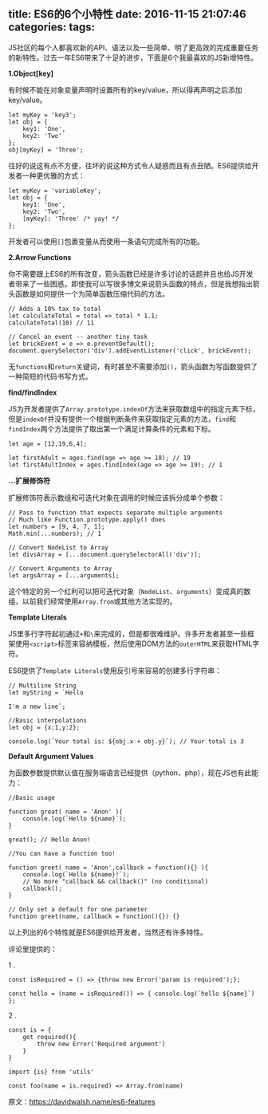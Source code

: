 title: ES6的6个小特性
date: 2016-11-15 21:07:46
categories:
tags:
---
JS社区的每个人都喜欢新的API、语法以及一些简单、明了更高效的完成重要任务的新特性。过去一年ES6带来了十足的进步，下面是6个我最喜欢的JS新增特性。

__1.Object[key]__

有时候不能在对象变量声明时设置所有的key/value，所以得再声明之后添加key/value。

    let myKey = 'key3';
    let obj = {
        key1: 'One',
        key2: 'Two'
    };
    obj[myKey] = 'Three';
    
往好的说这有点不方便，往坏的说这种方式令人疑惑而且有点丑陋。ES6提供给开发者一种更优雅的方式：

    let myKey = 'variableKey';
    let obj = {
        key1: 'One',
        key2: 'Two',
        [myKey]: 'Three' /* yay! */
    };
  
开发者可以使用```[]```包裹变量从而使用一条语句完成所有的功能。

__2.Arrow Functions__

你不需要跟上ES6的所有改变，箭头函数已经是许多讨论的话题并且也给JS开发者带来了一些困惑。即使我可以写很多博文来说箭头函数的特点，但是我想指出箭头函数是如何提供一个为简单函数压缩代码的方法。

    // Adds a 10% tax to total
    let calculateTotal = total => total * 1.1;
    calculateTotal(10) // 11
    
    // Cancel an event -- another tiny task
    let brickEvent = e => e.preventDefault();
    document.querySelector('div').addEventListener('click', brickEvent);
    
无```functions```和```return```关键词，有时甚至不需要添加```()```，箭头函数为写函数提供了一种简短的代码书写方式。

__find/findIndex__

JS为开发者提供了```Array.prototype.indexOf```方法来获取数组中的指定元素下标，但是```indexOf```并没有提供一个根据判断条件来获取指定元素的方法，```find```和```findIndex```两个方法提供了取出第一个满足计算条件的元素和下标。

    let age = [12,19,6,4];

    let firstAdult = ages.find(age => age >= 18); // 19
    let firstAdultIndex = ages.findIndex(age => age >= 19); // 1

__...扩展修饰符__

扩展修饰符表示数组和可迭代对象在调用的时候应该拆分成单个参数：

    // Pass to function that expects separate multiple arguments
    // Much like Function.prototype.apply() does
    let numbers = [9, 4, 7, 1];
    Math.min(...numbers); // 1
    
    // Convert NodeList to Array
    let divsArray = [...document.querySelectorAll('div')];
    
    // Convert Arguments to Array
    let argsArray = [...arguments];

这个特定的另一个红利可以把可迭代对象（```NodeList```、```arguments```）变成真的数组，以前我们经常使用```Array.from```或其他方法实现的。

__Template Literals__

JS里多行字符起初通过```+```和```\```来完成的，但是都很难维护。许多开发者甚至一些框架使用```<script>```标签来容纳模板，然后使用DOM方法的```outerHTML```来获取HTML字符。

ES6提供了```Template Literals```使用反引号来容易的创建多行字符串：

    // Multiline String
    let myString = `Hello
    
    I'm a new line`;
    
    //Basic interpolations
    let obj = {x:1,y:2};
    
    console.log(`Your total is: ${obj.x + obj.y}`); // Your total is 3

__Default Argument Values__

为函数参数提供默认值在服务端语言已经提供（python、php），现在JS也有此能力：

    //Basic usage
    
    function great( name = 'Anon' ){
        console.log(`Hello ${name}`);
    }
    
    great(); // Hello Anon!
    
    //You can have a function too!
    
    function greet( name = 'Anon',callback = function(){} ){
        console.log(`Hello ${name}!`);
        // No more "callback && callback()" (no conditional)
        callback();
    }
    
    // Only set a default for one parameter
    function greet(name, callback = function(){}) {}

以上列出的6个特性就是ES6提供给开发者，当然还有许多特性。

评论里提供的：

1 . 

    const isRequired = () => {throw new Error('param is required');};

    const hello = (name = isRequired()) => { console.log(`hello ${name}`) };
    

2 . 

    const is = {
        get required(){
            throw new Error('Required argument')
        }
    }

    import {is} from 'utils'
    
    const foo(name = is.required) => Array.from(name)
    
   
原文：https://davidwalsh.name/es6-features
